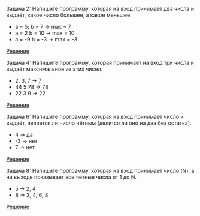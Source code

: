 Задача 2: Напишите программу, которая на вход принимает два числа и выдаёт, какое число большее, а какое меньшее.

- a = 5; b = 7 -> max = 7
- a = 2 b = 10 -> max = 10
- a = -9 b = -3 -> max = -3

[Решение]()

Задача 4: Напишите программу, которая принимает на вход три числа и выдаёт максимальное из этих чисел.

- 2, 3, 7 -> 7
- 44 5 78 -> 78
- 22 3 9 -> 22

[Решение]()

Задача 6: Напишите программу, которая на вход принимает число и выдаёт, является ли число чётным (делится ли оно на два без остатка).

- 4 -> да
- -3 -> нет
- 7 -> нет

[Решение]()

Задача 8: Напишите программу, которая на вход принимает число (N), а на выходе показывает все чётные числа от 1 до N.

- 5 -> 2, 4
- 8 -> 2, 4, 6, 8

[Решение]()